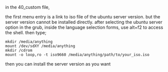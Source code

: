 in the 40_custom file,

the first menu entry is a link to iso file of the ubuntu server version.
but the server version cannot be installed directly.
after selecting the ubuntu server option in the grub,
inside the language selection forms, use alt+f2 to access the shell.
then type;

```
mkdir /media/anything
mount /dev/sdXY /media/anything
mkdir /cdrom
mount -o loop,ro -t iso9660 /media/anything/path/to/your_iso.iso

```
then you can install the server version as you want
